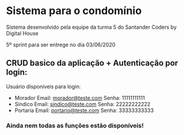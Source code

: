 # Sistema para o condomínio

  Sistema desenvolvido pela equipe da turma 5 do Santander Coders by Digital House

  5º sprint para ser entrege no dia 03/06/2020

## CRUD basico da aplicação + Autenticação por login:

Usuário disponíveis para login:

  * Morador
  Email: morador@teste.com
  Senha: 11111111111
  * Síndico
  Email: sindico@teste.com
  Senha: 22222222222
  * Portaria
  Email: portario@teste.com
  Senha: 33333333333

  ### Ainda nem todas as funções estão disponíveis!
